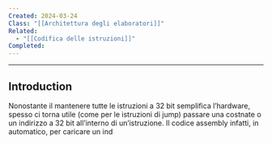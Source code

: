 ```yaml
---
Created: 2024-03-24
Class: "[[Architettura degli elaboratori]]"
Related:
  - "[[Codifica delle istruzioni]]"
Completed:
---
```

---
## Introduction
Nonostante il mantenere tutte le istruzioni a 32 bit semplifica l’hardware, spesso ci torna utile (come per le istruzioni di jump) passare una costnate o un indirizzo a 32 bit all’interno di un’istruzione.
Il codice assembly infatti, in automatico, per caricare  un ind